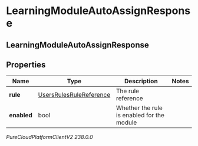 # LearningModuleAutoAssignResponse

## LearningModuleAutoAssignResponse

## Properties

|Name | Type | Description | Notes|
|------------ | ------------- | ------------- | -------------|
| **rule** | [UsersRulesRuleReference](UsersRulesRuleReference) | The rule reference | |
| **enabled** | bool | Whether the rule is enabled for the module | |



_PureCloudPlatformClientV2 238.0.0_
